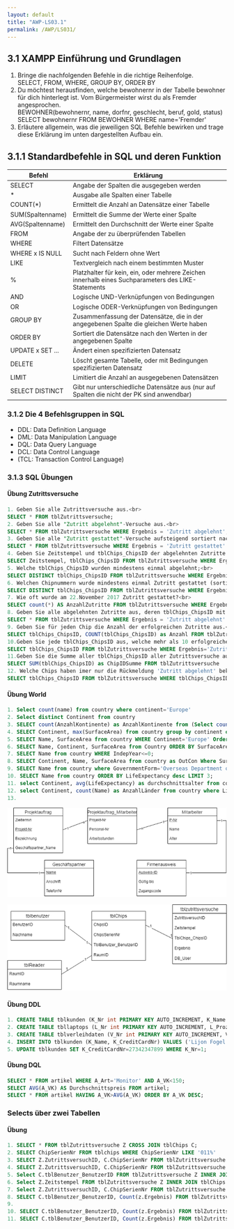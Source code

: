 ```yaml
---
layout: default
title: "AWP-LS03.1"
permalink: /AWP/LS031/
---
```


## 3.1 XAMPP Einführung und Grundlagen

1. Bringe die nachfolgenden Befehle in die richtige Reihenfolge.<br>
SELECT, FROM, WHERE, GROUP BY, ORDER BY
2. Du möchtest herausfinden, welche bewohnernr in der Tabelle bewohner für dich hinterlegt ist. Vom Bürgermeister wirst du als Fremder angesprochen.<br> BEWOHNER(bewohnernr, name, dorfnr, geschlecht, beruf, gold, status)<br>
SELECT bewohnernr FROM BEWOHNER WHERE name='Fremder'
3. Erläutere allgemein, was die jeweiligen SQL Befehle bewirken und trage diese Erklärung im unten dargestellten Aufbau ein.<br>

## 3.1.1 Standardbefehle in SQL und deren Funktion

|Befehl|Erklärung|
|--|--|
|SELECT|Angabe der Spalten die ausgegeben werden|
|*|Ausgabe alle Spalten einer Tabelle|
|COUNT(*)|Ermittelt die Anzahl an Datensätze einer Tabelle|
|SUM(Spaltenname)|Ermittelt die Summe der Werte einer Spalte|
|AVG(Spaltenname)|Ermittelt den Durchschnitt der Werte einer Spalte|
|FROM|Angabe der zu überprüfenden Tabellen|
|WHERE|Filtert Datensätze|
|WHERE x IS NULL|Sucht nach Feldern ohne Wert|
|LIKE|Textvergleich nach einem bestimmten Muster|
|%|Platzhalter für kein, ein, oder mehrere Zeichen innerhalb eines Suchparameters des LIKE-Statements|
|AND|Logische UND-Verknüpfungen von Bedingungen|
|OR|Logische ODER-Verknüpfungen von Bedingungen|
|GROUP BY|Zusammenfassung der Datensätze, die in der angegebenen Spalte die gleichen Werte haben|
|ORDER BY|Sortiert die Datensätze nach den Werten in der angegebenen Spalte|
|UPDATE x SET ...|Ändert einen spezifizierten Datensatz|
|DELETE|Löscht gesamte Tabelle, oder mit Bedingungen spezifizierten Datensatz|
|LIMIT|Limitiert die Anzahl an ausgegebenen Datensätzen|
|SELECT DISTINCT|Gibt nur unterschiedliche Datensätze aus (nur auf Spalten die nicht der PK sind anwendbar)|

### 3.1.2 Die 4 Befehlsgruppen in SQL

- DDL: Data Definition Language
- DML: Data Manipulation Language
- DQL: Data Query Language
- DCL: Data Control Language
- (TCL: Transaction Control Language)

### 3.1.3 SQL Übungen

#### Übung Zutrittsversuche

```sql
1. Geben Sie alle Zutrittsversuche aus.<br>
SELECT * FROM tblZutrittsversuche;
2. Geben Sie alle "Zutritt abgelehnt"-Versuche aus.<br>
SELECT * FROM tblZutrittsversuche WHERE Ergebnis = 'Zutritt abgelehnt';
3. Geben Sie alle "Zutritt gestattet"-Versuche aufsteigend sortiert nach tbl_Chips_ChipsID aus.<br>
SELECT * FROM tblZutrittsversuche WHERE Ergebnis = 'Zutritt gestattet' ORDER BY tblChips_ChipsID ASC;
4. Geben Sie Zeitstempel und tblChips_ChipsID der abgelehnten Zutritte absteigend sortiert nach Zeitstempel aus.<br>
SELECT Zeitstempel, tblChips_ChipsID FROM tblZutrittsversuche WHERE Ergebnis = 'Zutritt abgelehnt' ORDER BY Zeitstempel DESC;
5. Welche tblChips_ChipsID wurden mindestens einmal abgelehnt;<br>
SELECT DISTINCT tblChips_ChipsID FROM tblZutrittsversuche WHERE Ergebnis='Zutritt abgelehnt';
6. Welchen Chipnummern wurde mindestens einmal Zutritt gestattet (sortiert nach Chipnummer)?<br>
SELECT DISTINCT tblChips_ChipsID FROM tblZutrittsversuche WHERE Ergebnis='Zutritt gestattet' ORDER BY tblChips_ChipsID;
7. Wie oft wurde am 22.November 2017 Zutritt gestattet?<br>
SELECT count(*) AS AnzahlZutritte FROM tblZutrittsversuche WHERE Ergebnis = 'Zutritt gestattet' AND DATE(Zeitstempel) = '2017-11-22';
8. Geben Sie alle abgelehnten Zutritte aus, deren tblChips_ChipsID mit 1 beginnt.<br>
SELECT * FROM tblZutrittsversuche WHERE Ergebnis = 'Zutritt abgelehnt' AND tblChips_ChipsID LIKE '1%';
9. Geben Sie für jeden Chip die Anzahl der erfolgreichen Zutritte aus.<br>
SELECT tblChips_ChipsID, COUNT(tblChips_ChipsID) as Anzahl FROM tblZutrittsversuche WHERE Ergebnis='Zutritt gestattet' GROUP BY tblChips_ChipsID;
10.Geben Sie jede tblChips_ChipsID aus, welche mehr als 10 erfolgreiche Zutritte gespeichert haben.<br> 
SELECT tblChips_ChipsID FROM tblZutrittsversuche WHERE Ergebnis='Zutritt gestattet' GROUP BY tblChips_ChipsID HAVING COUNT(Ergebnis)>10;
11.Geben Sie die Summe aller tblChips_ChipsID aller Zutrittsversuche aus.<br>
SELECT SUM(tblChips_ChipsID) as ChipIDSumme FROM tblZutrittsversuche
12. Welche Chips haben imer nur die Rückmeldung 'Zutritt abgelehnt' bekommen?
SELECT tblChips_ChipsID FROM tblZutrittsversuche WHERE tblChips_ChipsID NOT IN (SELECT tblChips_ChipsID FROM tblZutrittsversuche WHERE Ergebnis='Zutritt gestattet' GROUP BY tblChips_ChipsID) GROUP BY tblChips_ChipsID;
```

#### Übung World

```sql
1. Select count(name) from country where continent='Europe'
2. Select distinct Continent from country
3. SELECT count(AnzahlKontinente) as AnzahlKontinente from (Select count(Continent) as AnzahlKontinente from country group by Continent) as AnzahlK;
4. SELECT Continent, max(SurfaceArea) from country group by continent order by surfaceArea desc;
5. SELECT Name, SurfaceArea from country WHERE Continent='Europe' Order by SurfaceArea DESC;
6. SELECT Name, Continent, SurfaceArea from Country ORDER BY SurfaceArea DESC;
7. SELECT Name from country WHERE IndepYear<=0;
8. SELECT Continent, Name, SurfaceArea from country as OutCon Where SurfaceArea = (SELECT MAX(SurfaceArea) FROM country as InCon WHERE InCon.Continent=OutCon.Continent) Group by Continent;
9. SELECT Name from country where GovernmentForm='Overseas Department of France';
10. SELECT Name from country ORDER BY LifeExpectancy desc LIMIT 3;
11. select Continent, avg(LifeExpectancy) as durchschnittsalter from country group by Continent order by durchschnittsalter desc limit 1;
12. select Continent, count(Name) as AnzahlLänder from country where LifeExpectancy>75 group by Continent;
13.

```

![LM_Projekt](./images/LM_Projekt.png)

![LM_Chips](./images/LM_Chips.png)

#### Übung DDL

```sql
1. CREATE TABLE tblkunden (K_Nr int PRIMARY KEY AUTO_INCREMENT, K_Name varchar(30), K_CreditCardNr char(16));
2. CREATE TABLE tbllaptops (L_Nr int PRIMARY KEY AUTO_INCREMENT, L_ProzTyp varchar(30), L_Akku varchar(30), L_MietgebuehrProTag decimal(8,2) )
3. CREATE TABLE tblverleihdaten (V_Nr int PRIMARY KEY AUTO_INCREMENT, V_Mietbeginn date, V_MietEnde date, K_Nr int, L_Nr int, V_MietgebuehrProTag decimal(8,2), CONSTRAINT FK_KNr FOREIGN KEY (K_Nr) REFERENCES tblkunden(K_Nr), CONSTRAINT FK_LNr FOREIGN KEY (L_Nr) REFERENCES tbllaptops(L_Nr));
4. INSERT INTO tblkunden (K_Name, K_CreditCardNr) VALUES ('Lijon Fogel', 12839415282);
5. UPDATE tblkunden SET K_CreditCardNr=27342347899 WHERE K_Nr=1;
```

#### Übung DQL

```sql
SELECT * FROM artikel WHERE A_Art='Monitor' AND A_VK<150;
SELECT AVG(A_VK) AS Durchschnittspreis FROM artikel;
SELECT * FROM artikel HAVING A_VK>AVG(A_VK) ORDER BY A_VK DESC;
```

### Selects über zwei Tabellen

#### Übung

```sql
1. SELECT * FROM tblZutrittsversuche Z CROSS JOIN tblChips C;
2. SELECT ChipSerienNr FROM tblchips WHERE ChipSerienNr LIKE '011%'
3. SELECT Z.ZutrittsversuchID, C.ChipSerienNr FROM tblZutrittsversuche Z, tblchips C WHERE Z.tblChips_ChipsID=C.ChipsID;
4. SELECT Z.ZutrittsversuchID, C.ChipSerienNr FROM tblZutrittsversuche Z INNER JOIN tblchips C on Z.tblChips_ChipsID=C.ChipsID;
5. Select C.tblBenutzer_BenutzerID FROM tblZutrittsversuche Z INNER JOIN tblChips C on C.ChipsID=Z.tblChips_ChipsID WHERE ZutrittsversuchID=2300;
6. Select Z.Zeitstempel FROM tblZutrittsversuche Z INNER JOIN tblChips C on C.ChipsID=Z.tblChips_ChipsID WHERE tblBenutzer_BenutzerID=5 AND Ergebnis='Zutritt abgelehnt' ORDER BY Zeitstempel DESC;
7. Select Z.ZutrittsversuchID, C.ChipSerienNr FROM tblZutrittsversuche Z INNER JOIN tblChips C on C.ChipsID=Z.tblChips_ChipsID WHERE Zeitstempel LIKE '2017-11-20 %';
8. SELECT C.tblBenutzer_BenutzerID, Count(z.Ergebnis) FROM tblZutrittsversuche Z Inner join tblChips C on c.ChipsID=Z.tblChips_ChipsID WHERE z.Ergebnis='Zutritt abgelehnt' GROUP BY C.tblBenutzer_BenutzerID;
9. 
10. SELECT C.tblBenutzer_BenutzerID, Count(z.Ergebnis) FROM tblZutrittsversuche Z right join tblChips C on c.ChipsID=Z.tblChips_ChipsID GROUP BY C.tblBenutzer_BenutzerID;
11. SELECT C.tblBenutzer_BenutzerID, Count(z.Ergebnis) FROM tblZutrittsversuche Z right join tblChips C on c.ChipsID=Z.tblChips_ChipsID WHERE z.Ergebnis='Zutritt abgelehnt' OR z.Ergebnis IS NULL GROUP BY C.tblBenutzer_BenutzerID;

```
